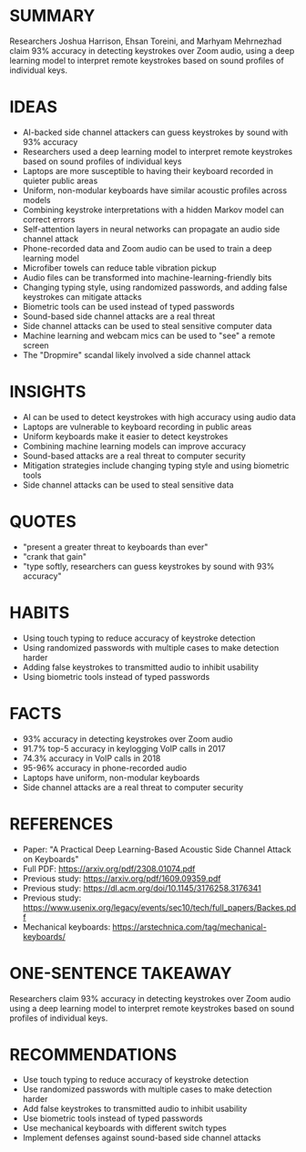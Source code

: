 # SUMMARY
Researchers Joshua Harrison, Ehsan Toreini, and Marhyam Mehrnezhad claim 93% accuracy in detecting keystrokes over Zoom audio, using a deep learning model to interpret remote keystrokes based on sound profiles of individual keys.

# IDEAS
* AI-backed side channel attackers can guess keystrokes by sound with 93% accuracy
* Researchers used a deep learning model to interpret remote keystrokes based on sound profiles of individual keys
* Laptops are more susceptible to having their keyboard recorded in quieter public areas
* Uniform, non-modular keyboards have similar acoustic profiles across models
* Combining keystroke interpretations with a hidden Markov model can correct errors
* Self-attention layers in neural networks can propagate an audio side channel attack
* Phone-recorded data and Zoom audio can be used to train a deep learning model
* Microfiber towels can reduce table vibration pickup
* Audio files can be transformed into machine-learning-friendly bits
* Changing typing style, using randomized passwords, and adding false keystrokes can mitigate attacks
* Biometric tools can be used instead of typed passwords
* Sound-based side channel attacks are a real threat
* Side channel attacks can be used to steal sensitive computer data
* Machine learning and webcam mics can be used to "see" a remote screen
* The "Dropmire" scandal likely involved a side channel attack

# INSIGHTS
* AI can be used to detect keystrokes with high accuracy using audio data
* Laptops are vulnerable to keyboard recording in public areas
* Uniform keyboards make it easier to detect keystrokes
* Combining machine learning models can improve accuracy
* Sound-based attacks are a real threat to computer security
* Mitigation strategies include changing typing style and using biometric tools
* Side channel attacks can be used to steal sensitive data

# QUOTES
* "present a greater threat to keyboards than ever"
* "crank that gain"
* "type softly, researchers can guess keystrokes by sound with 93% accuracy"

# HABITS
* Using touch typing to reduce accuracy of keystroke detection
* Using randomized passwords with multiple cases to make detection harder
* Adding false keystrokes to transmitted audio to inhibit usability
* Using biometric tools instead of typed passwords

# FACTS
* 93% accuracy in detecting keystrokes over Zoom audio
* 91.7% top-5 accuracy in keylogging VoIP calls in 2017
* 74.3% accuracy in VoIP calls in 2018
* 95-96% accuracy in phone-recorded audio
* Laptops have uniform, non-modular keyboards
* Side channel attacks are a real threat to computer security

# REFERENCES
* Paper: "A Practical Deep Learning-Based Acoustic Side Channel Attack on Keyboards"
* Full PDF: https://arxiv.org/pdf/2308.01074.pdf
* Previous study: https://arxiv.org/pdf/1609.09359.pdf
* Previous study: https://dl.acm.org/doi/10.1145/3176258.3176341
* Previous study: https://www.usenix.org/legacy/events/sec10/tech/full_papers/Backes.pdf
* Mechanical keyboards: https://arstechnica.com/tag/mechanical-keyboards/

# ONE-SENTENCE TAKEAWAY
Researchers claim 93% accuracy in detecting keystrokes over Zoom audio using a deep learning model to interpret remote keystrokes based on sound profiles of individual keys.

# RECOMMENDATIONS
* Use touch typing to reduce accuracy of keystroke detection
* Use randomized passwords with multiple cases to make detection harder
* Add false keystrokes to transmitted audio to inhibit usability
* Use biometric tools instead of typed passwords
* Use mechanical keyboards with different switch types
* Implement defenses against sound-based side channel attacks
